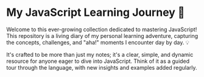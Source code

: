 <H1>My JavaScript Learning Journey 🚀 </h1>

<P>Welcome to this ever-growing collection dedicated to mastering JavaScript! This repository is a living diary of my personal learning adventure, capturing the concepts, challenges, and "aha!" moments I encounter day by day. 💡

It's crafted to be more than just my notes; it's a clear, simple, and dynamic resource for anyone eager to dive into JavaScript. Think of it as a guided tour through the language, with new insights and examples added regularly.</P>
